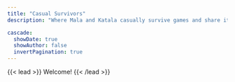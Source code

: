 ```yaml
---
title: "Casual Survivors"
description: "Where Mala and Katala casually survive games and share it with the world."

cascade:
  showDate: true
  showAuthor: false
  invertPagination: true
---
```


{{< lead >}}
Welcome! 
{{< /lead >}}


